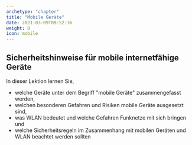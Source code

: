 ```yaml
---
archetype: "chapter"
title: "Mobile Geräte"
date: 2021-03-09T09:52:36
weight: 8 
icon: mobile
---
```


## Sicherheitshinweise für mobile internetfähige Geräte 

In dieser Lektion lernen Sie,

- welche Geräte unter dem Begriff "mobile Geräte" zusammengefasst werden,
- welchen besonderen Gefahren und Risiken mobile Geräte ausgesetzt sind,
- was WLAN bedeutet und welche Gefahren Funknetze mit sich bringen und
- welche Sicherheitsregeln im Zusammenhang mit mobilen Geräten und WLAN beachtet werden sollten